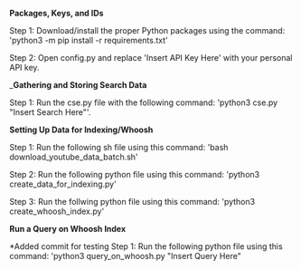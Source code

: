 ____Packages, Keys, and IDs____


Step 1: Download/install the proper Python packages using the command: 'python3 -m pip install -r requirements.txt'

Step 2: Open config.py and replace 'Insert API Key Here' with your personal API key.

_____Gathering and Storing Search Data____


Step 1: Run the cse.py file with the following command: 'python3 cse.py "Insert Search Here"'.

____Setting Up Data for Indexing/Whoosh____


Step 1: Run the following sh file using this command: 'bash download_youtube_data_batch.sh'

Step 2: Run the following python file using this command: 'python3 create_data_for_indexing.py'

Step 3: Run the follwing python file using this command: 'python3 create_whoosh_index.py'

____Run a Query on Whoosh Index____

*Added commit for testing
Step 1: Run the following python file using this command: 'python3 query_on_whoosh.py "Insert Query Here"